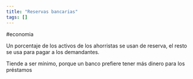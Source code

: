 ```yaml
---
title: "Reservas bancarias"
tags: []
---
```

#economia 

Un porcentaje de los activos de los ahorristas se usan de reserva, el resto se usa para pagar a los demandantes.

Tiende a ser mínimo, porque un banco prefiere tener más dinero para los préstamos